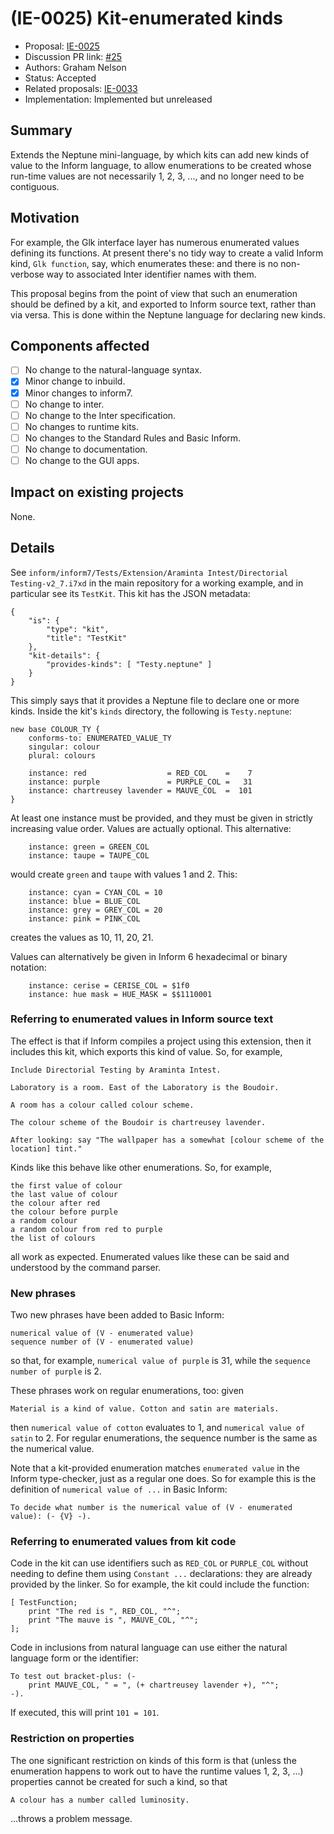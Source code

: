 # (IE-0025) Kit-enumerated kinds

* Proposal: [IE-0025](0025-kit-enumerated-kinds.md)
* Discussion PR link: [#25](https://github.com/ganelson/inform-evolution/pull/25)
* Authors: Graham Nelson
* Status: Accepted
* Related proposals: [IE-0033](0033-kit-set-properties.md)
* Implementation: Implemented but unreleased

## Summary

Extends the Neptune mini-language, by which kits can add new kinds of value to the
Inform language, to allow enumerations to be created whose run-time values are
not necessarily 1, 2, 3, ..., and no longer need to be contiguous.

## Motivation

For example, the Glk interface layer has numerous enumerated values defining
its functions. At present there's no tidy way to create a valid Inform kind,
`Glk function`, say, which enumerates these: and there is no non-verbose way
to associated Inter identifier names with them.

This proposal begins from the point of view that such an enumeration should
be defined by a kit, and exported to Inform source text, rather than via versa.
This is done within the Neptune language for declaring new kinds.

## Components affected

- [ ] No change to the natural-language syntax.
- [x] Minor change to inbuild.
- [x] Minor changes to inform7.
- [ ] No change to inter.
- [ ] No change to the Inter specification.
- [ ] No changes to runtime kits.
- [ ] No changes to the Standard Rules and Basic Inform.
- [ ] No change to documentation.
- [ ] No change to the GUI apps.

## Impact on existing projects

None.

## Details

See `inform/inform7/Tests/Extension/Araminta Intest/Directorial Testing-v2_7.i7xd`
in the main repository for a working example, and in particular see its `TestKit`.
This kit has the JSON metadata:

	{
		"is": {
			"type": "kit",
			"title": "TestKit"
		},
		"kit-details": {
			"provides-kinds": [ "Testy.neptune" ]
		}
	}

This simply says that it provides a Neptune file to declare one or more kinds.
Inside the kit's `kinds` directory, the following is `Testy.neptune`:

	new base COLOUR_TY {
		conforms-to: ENUMERATED_VALUE_TY
		singular: colour
		plural: colours

		instance: red                  = RED_COL    =    7
		instance: purple               = PURPLE_COL =   31
		instance: chartreusey lavender = MAUVE_COL  =  101
	}

At least one instance must be provided, and they must be given in strictly
increasing value order. Values are actually optional. This alternative:

		instance: green = GREEN_COL
		instance: taupe = TAUPE_COL

would create `green` and `taupe` with values 1 and 2. This:

		instance: cyan = CYAN_COL = 10
		instance: blue = BLUE_COL
		instance: grey = GREY_COL = 20
		instance: pink = PINK_COL

creates the values as 10, 11, 20, 21.

Values can alternatively be given in Inform 6 hexadecimal or binary notation:

		instance: cerise = CERISE_COL = $1f0
		instance: hue mask = HUE_MASK = $$1110001

### Referring to enumerated values in Inform source text

The effect is that if Inform compiles a project using this extension, then
it includes this kit, which exports this kind of value. So, for example,

	Include Directorial Testing by Araminta Intest.

	Laboratory is a room. East of the Laboratory is the Boudoir.

	A room has a colour called colour scheme.
	
	The colour scheme of the Boudoir is chartreusey lavender.
	
	After looking: say "The wallpaper has a somewhat [colour scheme of the location] tint."

Kinds like this behave like other enumerations. So, for example,

	the first value of colour
	the last value of colour
	the colour after red
	the colour before purple
	a random colour
	a random colour from red to purple
	the list of colours

all work as expected. Enumerated values like these can be said and understood
by the command parser.

### New phrases

Two new phrases have been added to Basic Inform:

	numerical value of (V - enumerated value)
	sequence number of (V - enumerated value)

so that, for example, `numerical value of purple` is 31, while the
`sequence number of purple` is 2.

These phrases work on regular enumerations, too: given

	Material is a kind of value. Cotton and satin are materials.
	
then `numerical value of cotton` evaluates to 1, and `numerical value of satin` to 2.
For regular enumerations, the sequence number is the same as the numerical value.

Note that a kit-provided enumeration matches `enumerated value` in the Inform
type-checker, just as a regular one does. So for example this is the definition
of `numerical value of ...` in Basic Inform:

	To decide what number is the numerical value of (V - enumerated value): (- {V} -).

### Referring to enumerated values from kit code

Code in the kit can use identifiers such as `RED_COL` or `PURPLE_COL` without
needing to define them using `Constant ...` declarations: they are already
provided by the linker. So for example, the kit could include the function:

	[ TestFunction;
		print "The red is ", RED_COL, "^";
		print "The mauve is ", MAUVE_COL, "^";
	];

Code in inclusions from natural language can use either the natural language
form or the identifier:

	To test out bracket-plus: (-
		print MAUVE_COL, " = ", (+ chartreusey lavender +), "^";
	-).

If executed, this will print `101 = 101`.

### Restriction on properties

The one significant restriction on kinds of this form is that (unless the enumeration
happens to work out to have the runtime values 1, 2, 3, ...) properties cannot be
created for such a kind, so that

	A colour has a number called luminosity.

...throws a problem message.
